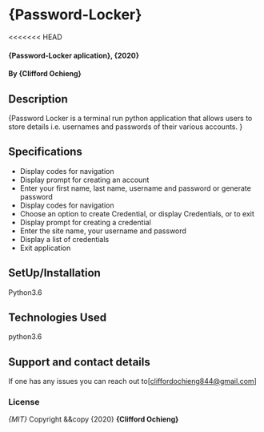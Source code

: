 # {Password-Locker}
<<<<<<< HEAD
#### {Password-Locker aplication}, {2020}
#### By **{Clifford Ochieng}**
## Description
{Password Locker is a terminal run python application that allows users to store details i.e. usernames and passwords of their various accounts. }
## Specifications
* Display codes for navigation
* Display prompt for creating an account
* Enter your first name, last name, username and password or generate password
* Display codes for navigation
* Choose an option to create Credential, or display Credentials, or to exit
* Display prompt for creating a credential
* Enter the site name, your username and password
* Display a list of credentials
* Exit application

## SetUp/Installation
 Python3.6
## Technologies Used
 python3.6
## Support and contact details
If one has any issues you can reach out to[cliffordochieng844@gmail.com]
### License
*{MIT}*
Copyright &&copy {2020} **{Clifford Ochieng}**
